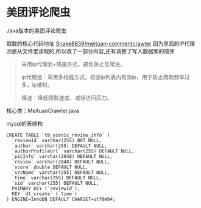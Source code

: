 # 美团评论爬虫

Java版本的美团评论爬虫

取数的核心代码地址 [Snake8859/meituan-commentcrawler](https://github.com/Snake8859/meituan-commentcrawler.git)
因为里面的IP代理池是从文件里读取的,所以改了一部分内容,还有调整了写入数据库的顺序

> 采用ip代理池+降速方式，避免防止反爬虫。
>
> ip代理池：采用多线程方式，校验ip列表内有效ip，用于防止爬取频率过多，ip被封。
>
> 降速：降低爬取速度，减轻访问压力。

核心类：MeituanCrawler.java

mysql的表结构
```
CREATE TABLE `tb_scenic_review_info` (
  `reviewId` varchar(255) NOT NULL,
  `author` varchar(255) DEFAULT NULL,
  `authorProfileUrl` varchar(255) DEFAULT NULL,
  `picInfo` varchar(2048) DEFAULT NULL,
  `review` varchar(2048) DEFAULT NULL,
  `score` double DEFAULT NULL,
  `srcName` varchar(255) DEFAULT NULL,
  `time` varchar(255) DEFAULT NULL,
  `sid` varchar(255) DEFAULT NULL,
  PRIMARY KEY (`reviewId`),
  KEY `dt_create` (`time`)
) ENGINE=InnoDB DEFAULT CHARSET=utf8mb4;

```


